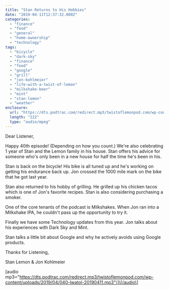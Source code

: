 ```yaml
---
title: "Stan Returns to His Hobbies"
date: "2019-04-11T12:37:32.000Z"
categories: 
  - "finance"
  - "food"
  - "general"
  - "home-ownership"
  - "technology"
tags: 
  - "bicycle"
  - "dark-sky"
  - "finance"
  - "food"
  - "google"
  - "grill"
  - "jon-kohlmeier"
  - "life-with-a-twist-of-lemon"
  - "milkshake-beer"
  - "mint"
  - "stan-lemon"
  - "weather"
enclosure: 
  url: "https://dts.podtrac.com/redirect.mp3/twistoflemonpod.com/wp-content/uploads/2019/04/040-lwatol-20190411.mp3"
  length: "222"
  type: "audio/mpeg"
---
```


Dear Listener,

Happy 40th episode! (Depending on how you count.) We're also celebrating 1 year of Stan and the Lemon family in his house. Stan offers his advice for someone who's only been in a new house for half the time he's been in his.

Stan is back on the bicycle! His bike is all tuned up and he's working on getting his endurance back up. Jon crossed the 1000 mile mark on the bike that he got last year.

Stan also returned to his hobby of grilling. He grilled up his chicken tacos which is one of Jon's favorite recipes. Stan is also considering purchasing a smoker.

One of the core tenants of the podcast is Milkshakes. When Jon ran into a Milkshake IPA, he couldn't pass up the opportunity to try it.

Finally we have some Technology updates from this year. Jon talks about his experiences with Dark Sky and Mint.

Stan talks a little bit about Google and why he actively avoids using Google products.

Thanks for Listening,

Stan Lemon & Jon Kohlmeier

\[audio mp3="https://dts.podtrac.com/redirect.mp3/twistoflemonpod.com/wp-content/uploads/2019/04/040-lwatol-20190411.mp3"\]\[/audio\]
